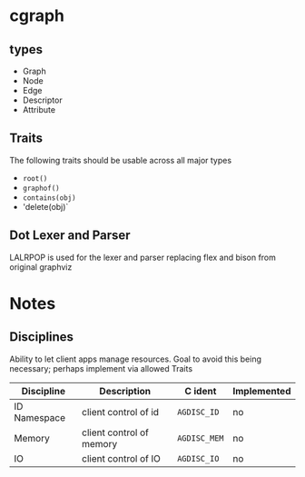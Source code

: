 # cgraph


## types
- Graph
- Node
- Edge
- Descriptor
- Attribute

## Traits
The following traits should be usable across all major types

- `root()`
- `graphof()` 
- `contains(obj)`
- 'delete(obj)`

## Dot Lexer and Parser

LALRPOP is used for the lexer and parser replacing 
flex and bison from original graphviz


# Notes

## Disciplines
Ability to let client apps manage 
resources.  Goal to avoid this being 
necessary;  perhaps implement via 
allowed Traits 

| Discipline   | Description              | C ident      | Implemented |
|--------------|--------------------------|--------------|-------------| 
| ID Namespace | client control of id     | `AGDISC_ID`  | no          |  
| Memory       | client control of memory | `AGDISC_MEM` | no          |
| IO           | client control of IO     | `AGDISC_IO`  | no          |


